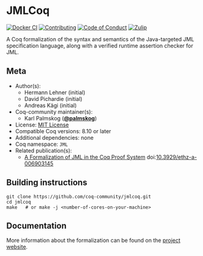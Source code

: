 <!---
This file was generated from `meta.yml`, please do not edit manually.
Follow the instructions on https://github.com/coq-community/templates to regenerate.
--->
# JMLCoq

[![Docker CI][docker-action-shield]][docker-action-link]
[![Contributing][contributing-shield]][contributing-link]
[![Code of Conduct][conduct-shield]][conduct-link]
[![Zulip][zulip-shield]][zulip-link]

[docker-action-shield]: https://github.com/coq-community/jmlcoq/workflows/Docker%20CI/badge.svg?branch=master
[docker-action-link]: https://github.com/coq-community/jmlcoq/actions?query=workflow:"Docker%20CI"

[contributing-shield]: https://img.shields.io/badge/contributions-welcome-%23f7931e.svg
[contributing-link]: https://github.com/coq-community/manifesto/blob/master/CONTRIBUTING.md

[conduct-shield]: https://img.shields.io/badge/%E2%9D%A4-code%20of%20conduct-%23f15a24.svg
[conduct-link]: https://github.com/coq-community/manifesto/blob/master/CODE_OF_CONDUCT.md

[zulip-shield]: https://img.shields.io/badge/chat-on%20zulip-%23c1272d.svg
[zulip-link]: https://coq.zulipchat.com/#narrow/stream/237663-coq-community-devs.20.26.20users



A Coq formalization of the syntax and semantics of the
Java-targeted JML specification language,
along with a verified runtime assertion checker for JML.

## Meta

- Author(s):
  - Hermann Lehner (initial)
  - David Pichardie (initial)
  - Andreas Kägi (initial)
- Coq-community maintainer(s):
  - Karl Palmskog ([**@palmskog**](https://github.com/palmskog))
- License: [MIT License](LICENSE)
- Compatible Coq versions: 8.10 or later
- Additional dependencies: none
- Coq namespace: `JML`
- Related publication(s):
  - [A Formalization of JML in the Coq Proof System](https://www.research-collection.ethz.ch/handle/20.500.11850/68882) doi:[10.3929/ethz-a-006903145](https://doi.org/10.3929/ethz-a-006903145)

## Building instructions

``` shell
git clone https://github.com/coq-community/jmlcoq.git
cd jmlcoq
make   # or make -j <number-of-cores-on-your-machine>
```

## Documentation

More information about the formalization can be found on the
[project website](http://jmlcoq.info).
